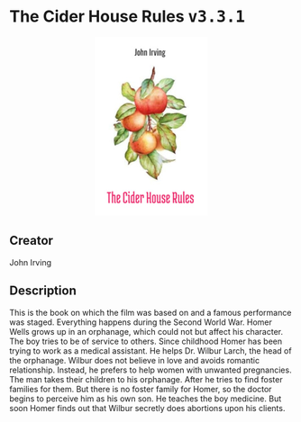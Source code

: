
# The Cider House Rules <kbd>v3.3.1</kbd>

<center>
  <img src="./cover-1024.jpg"/>
</center>

## Creator
John Irving

## Description
This is the book on which the film was based on and a famous performance was staged. Everything happens during the Second World War. Homer Wells grows up in an orphanage, which could not but affect his character. The boy tries to be of service to others. Since childhood Homer has been trying to work as a medical assistant. He helps Dr. Wilbur Larch, the head of the orphanage. Wilbur does not believe in love and avoids romantic relationship. Instead, he prefers to help women with unwanted pregnancies. The man takes their children to his orphanage. After he tries to find foster families for them. But there is no foster family for Homer, so the doctor begins to perceive him as his own son. He teaches the boy medicine. But soon Homer finds out that Wilbur secretly does abortions upon his clients.    
